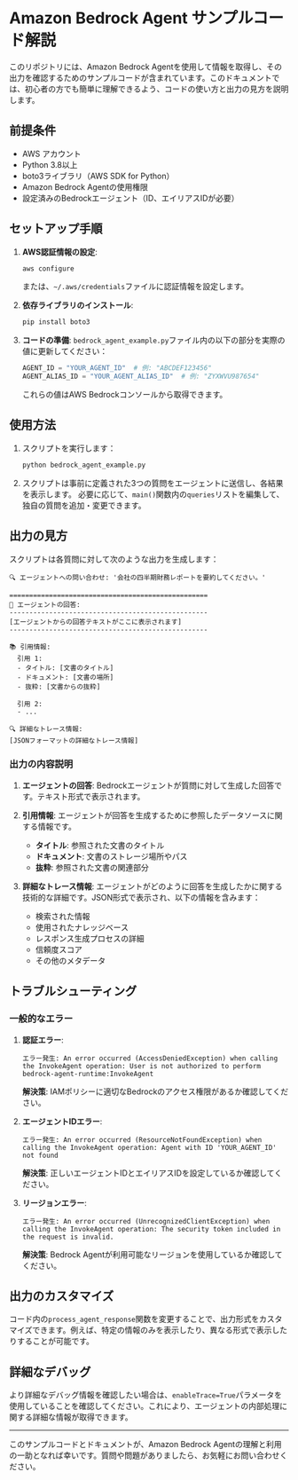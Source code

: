 # Amazon Bedrock Agent サンプルコード解説

このリポジトリには、Amazon Bedrock Agentを使用して情報を取得し、その出力を確認するためのサンプルコードが含まれています。このドキュメントでは、初心者の方でも簡単に理解できるよう、コードの使い方と出力の見方を説明します。

## 前提条件

- AWS アカウント
- Python 3.8以上
- boto3ライブラリ（AWS SDK for Python）
- Amazon Bedrock Agentの使用権限
- 設定済みのBedrockエージェント（ID、エイリアスIDが必要）

## セットアップ手順

1. **AWS認証情報の設定**:
   ```bash
   aws configure
   ```
   または、`~/.aws/credentials`ファイルに認証情報を設定します。

2. **依存ライブラリのインストール**:
   ```bash
   pip install boto3
   ```

3. **コードの準備**:
   `bedrock_agent_example.py`ファイル内の以下の部分を実際の値に更新してください：
   ```python
   AGENT_ID = "YOUR_AGENT_ID"  # 例: "ABCDEF123456"
   AGENT_ALIAS_ID = "YOUR_AGENT_ALIAS_ID"  # 例: "ZYXWVU987654"
   ```
   
   これらの値はAWS Bedrockコンソールから取得できます。

## 使用方法

1. スクリプトを実行します：
   ```bash
   python bedrock_agent_example.py
   ```

2. スクリプトは事前に定義された3つの質問をエージェントに送信し、各結果を表示します。
   必要に応じて、`main()`関数内の`queries`リストを編集して、独自の質問を追加・変更できます。

## 出力の見方

スクリプトは各質問に対して次のような出力を生成します：

```
🔍 エージェントへの問い合わせ: '会社の四半期財務レポートを要約してください。'

==================================================
📝 エージェントの回答:
--------------------------------------------------
[エージェントからの回答テキストがここに表示されます]
--------------------------------------------------

📚 引用情報:
  引用 1:
  - タイトル: [文書のタイトル]
  - ドキュメント: [文書の場所]
  - 抜粋: [文書からの抜粋]

  引用 2:
  - ...

🔍 詳細なトレース情報:
[JSONフォーマットの詳細なトレース情報]
```

### 出力の内容説明

1. **エージェントの回答**: 
   Bedrockエージェントが質問に対して生成した回答です。テキスト形式で表示されます。

2. **引用情報**:
   エージェントが回答を生成するために参照したデータソースに関する情報です。
   - **タイトル**: 参照された文書のタイトル
   - **ドキュメント**: 文書のストレージ場所やパス
   - **抜粋**: 参照された文書の関連部分

3. **詳細なトレース情報**:
   エージェントがどのように回答を生成したかに関する技術的な詳細です。JSON形式で表示され、以下の情報を含みます：
   - 検索された情報
   - 使用されたナレッジベース
   - レスポンス生成プロセスの詳細
   - 信頼度スコア
   - その他のメタデータ

## トラブルシューティング

### 一般的なエラー

1. **認証エラー**:
   ```
   エラー発生: An error occurred (AccessDeniedException) when calling the InvokeAgent operation: User is not authorized to perform bedrock-agent-runtime:InvokeAgent
   ```
   **解決策**: IAMポリシーに適切なBedrockのアクセス権限があるか確認してください。

2. **エージェントIDエラー**:
   ```
   エラー発生: An error occurred (ResourceNotFoundException) when calling the InvokeAgent operation: Agent with ID 'YOUR_AGENT_ID' not found
   ```
   **解決策**: 正しいエージェントIDとエイリアスIDを設定しているか確認してください。

3. **リージョンエラー**:
   ```
   エラー発生: An error occurred (UnrecognizedClientException) when calling the InvokeAgent operation: The security token included in the request is invalid.
   ```
   **解決策**: Bedrock Agentが利用可能なリージョンを使用しているか確認してください。

## 出力のカスタマイズ

コード内の`process_agent_response`関数を変更することで、出力形式をカスタマイズできます。例えば、特定の情報のみを表示したり、異なる形式で表示したりすることが可能です。

## 詳細なデバッグ

より詳細なデバッグ情報を確認したい場合は、`enableTrace=True`パラメータを使用していることを確認してください。これにより、エージェントの内部処理に関する詳細な情報が取得できます。

---

このサンプルコードとドキュメントが、Amazon Bedrock Agentの理解と利用の一助となれば幸いです。質問や問題がありましたら、お気軽にお問い合わせください。